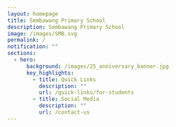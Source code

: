 ```yaml
---
layout: homepage
title: Sembawang Primary School
description: Sembawang Primary School
image: /images/SMB.svg
permalink: /
notification: ""
sections:
  - hero:
      background: /images/25_anniversary_banner.jpg
      key_highlights:
        - title: Quick Links
          description: ""
          url: /quick-links/for-students
        - title: Social Media
          description: ""
          url: /contact-us
---
```

